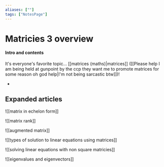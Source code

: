 ```yaml
---
aliases: [""]
tags: ["NotesPage"]
---
```


# Matricies 3 overview

#### Intro and contents
It's everyone's favorite topic... [[matrices (maths)|matrices]] ([[Please help I am being held at gunpoint by the ccp they want me to promote matrices for some reason oh god help|I'm not being sarcastic btw]])!

- 



## Expanded articles
![[matrix in echelon form]]

![[matrix rank]]

![[augmented matrix]]

![[types of solution to linear equations using matrices]]

![[solving linear equations with non square matricies]]

![[eigenvalues and eigenvectors]]